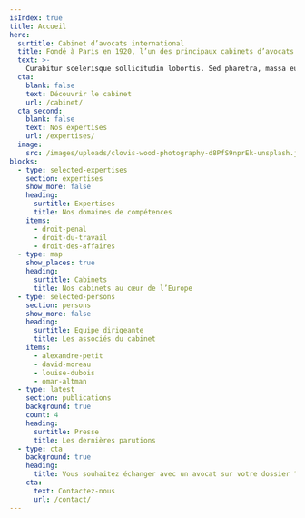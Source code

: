 ```yaml
---
isIndex: true
title: Accueil
hero:
  surtitle: Cabinet d’avocats international
  title: Fondé à Paris en 1920, l’un des principaux cabinets d’avocats européens.
  text: >-
    Curabitur scelerisque sollicitudin lobortis. Sed pharetra, massa eu. Suspendisse egestas augue a egestas consectetur. Aliquam interdum hendrerit porta.
  cta:
    blank: false
    text: Découvrir le cabinet
    url: /cabinet/
  cta_second:
    blank: false
    text: Nos expertises
    url: /expertises/
  image:
    src: /images/uploads/clovis-wood-photography-d8PfS9nprEk-unsplash.jpg
blocks:
  - type: selected-expertises
    section: expertises
    show_more: false
    heading:
      surtitle: Expertises
      title: Nos domaines de compétences
    items:
      - droit-penal
      - droit-du-travail
      - droit-des-affaires
  - type: map
    show_places: true
    heading:
      surtitle: Cabinets
      title: Nos cabinets au cœur de l’Europe
  - type: selected-persons
    section: persons
    show_more: false
    heading:
      surtitle: Equipe dirigeante
      title: Les associés du cabinet
    items:
      - alexandre-petit
      - david-moreau
      - louise-dubois
      - omar-altman
  - type: latest
    section: publications
    background: true
    count: 4
    heading:
      surtitle: Presse
      title: Les dernières parutions
  - type: cta
    background: true
    heading:
      title: Vous souhaitez échanger avec un avocat sur votre dossier ?
    cta:
      text: Contactez-nous
      url: /contact/
---
```

